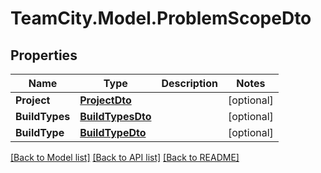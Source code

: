 # TeamCity.Model.ProblemScopeDto
## Properties

Name | Type | Description | Notes
------------ | ------------- | ------------- | -------------
**Project** | [**ProjectDto**](ProjectDto.md) |  | [optional] 
**BuildTypes** | [**BuildTypesDto**](BuildTypesDto.md) |  | [optional] 
**BuildType** | [**BuildTypeDto**](BuildTypeDto.md) |  | [optional] 

[[Back to Model list]](../README.md#documentation-for-models) [[Back to API list]](../README.md#documentation-for-api-endpoints) [[Back to README]](../README.md)

